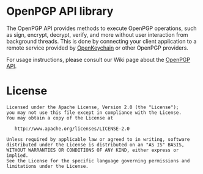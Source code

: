 # OpenPGP API library

The OpenPGP API provides methods to execute OpenPGP operations, such as sign, encrypt, decrypt, verify, and more without
user interaction from background threads. This is done by connecting your client application to a remote service
provided by [OpenKeychain](http://www.openkeychain.org) or other OpenPGP providers.

For usage instructions, please consult our Wiki page about the [OpenPGP API](https://github.com/open-keychain/open-keychain/wiki/OpenPGP-API).

License
=======

    Licensed under the Apache License, Version 2.0 (the "License");
    you may not use this file except in compliance with the License.
    You may obtain a copy of the License at

       http://www.apache.org/licenses/LICENSE-2.0

    Unless required by applicable law or agreed to in writing, software
    distributed under the License is distributed on an "AS IS" BASIS,
    WITHOUT WARRANTIES OR CONDITIONS OF ANY KIND, either express or implied.
    See the License for the specific language governing permissions and
    limitations under the License.

